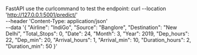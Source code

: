 FastAPI 
use the curlcommand to test the endpoint:
curl --location 'http://127.0.0.1:5001/predict/' \
--header 'Content-Type: application/json' \
--data '{
    "Airline": "IndiGo",
    "Source": "Banglore",
    "Destination": "New Delhi",
    "Total_Stops": 0,
    "Date": 24,
    "Month": 3,
    "Year": 2019,
    "Dep_hours": 22,
    "Dep_min": 20,
    "Arrival_hours": 1,
    "Arrival_min": 10,
    "Duration_hours": 2,
    "Duration_min": 50
  }'